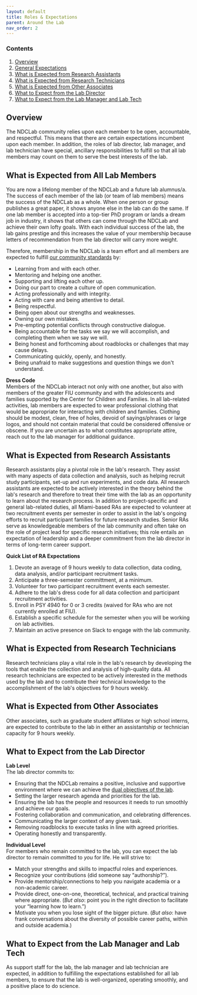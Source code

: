 ```yaml
---
layout: default
title: Roles & Expectations
parent: Around the Lab
nav_order: 2
---
```


### Contents
1. [Overview](#overview)
2. [General Expectations](#what-is-expected-from-all-lab-members)
3. [What is Expected from Research Assistants](#what-is-expected-from-research-assistants)
4. [What is Expected from Research Technicians](#what-is-expected-from-research-technicians)
5. [What is Expected from Other Associates](#what-is-expected-from-other-associates)
6. [What to Expect from the Lab Director](#what-to-expect-from-the-lab-director)
7. [What to Expect from the Lab Manager and Lab Tech](#what-to-expect-from-the-lab-manager-and-lab-tech)


## Overview
The NDCLab community relies upon each member to be open, accountable, and respectful. This means that there are certain expectations incumbent upon each member. In addition, the roles of lab director, lab manager, and lab technician have special, ancillary responsibilities to fulfill so that all lab members may count on them to serve the best interests of the lab.

## What is Expected from All Lab Members
You are now a lifelong member of the NDCLab and a future lab alumnus/a. The success of each member of the lab (or team of lab members) means the success of the NDCLab as a whole. When one person or group publishes a great paper, it shows anyone else in the lab can do the same. If one lab member is accepted into a top-tier PhD program or lands a dream job in industry, it shows that others can come through the NDCLab and achieve their own lofty goals. With each individual success of the lab, the lab gains prestige and this increases the value of your membership because letters of recommendation from the lab director will carry more weight.

Therefore, membership in the NDCLab is a team effort and all members are expected to fulfill [our community standards](https://ndclab.github.io/wiki/docs/around-the-lab/community-standards.html) by:
* Learning from and with each other.
* Mentoring and helping one another.
* Supporting and lifting each other up.
* Doing our part to create a culture of open communication.
* Acting professionally and with integrity.
* Acting with care and being attentive to detail.
* Being respectful.
* Being open about our strengths and weaknesses.
* Owning our own mistakes.
* Pre-empting potential conflicts through constructive dialogue.
* Being accountable for the tasks we say we will accomplish, and completing them when we say we will.
* Being honest and forthcoming about roadblocks or challenges that may cause delays.
* Communicating quickly, openly, and honestly.
* Being unafraid to make suggestions and question things we don't understand.

**Dress Code**<br/>
Members of the NDCLab interact not only with one another, but also with members of the greater FIU community and with the adolescents and families supported by the Center for Children and Families. In all lab-related activities, lab members are expected to wear professional clothing that would be appropriate for interacting with children and families. Clothing should be modest, clean, free of holes, devoid of sayings/phrases or large logos, and should not contain material that could be considered offensive or obscene. If you are uncertain as to what constitutes appropriate attire, reach out to the lab manager for additional guidance.


## What is Expected from Research Assistants
Research assistants play a pivotal role in the lab's research. They assist with many aspects of data collection and analysis, such as helping recruit study participants, set-up and run experiments, and code data. All research assistants are expected to be actively interested in the theory behind the lab's research and therefore to treat their time with the lab as an opportunity to learn about the research process. In addition to project-specific and general lab-related duties, all Miami-based RAs are expected to volunteer at two recruitment events per semester in order to assist in the lab's ongoing efforts to recruit participant families for future research studies. Senior RAs serve as knowledgeable members of the lab community and often take on the role of project lead for specific research initiatives; this role entails an expectation of leadership and a deeper commitment from the lab director in terms of long-term career support.

**Quick List of RA Expectations**
1. Devote an average of 9 hours weekly to data collection, data coding, data analysis, and/or participant recruitment tasks.
2. Anticipate a three-semester committment, at a minimum.
3. Volunteer for two participant recruitment events each semester.
4. Adhere to the lab's dress code for all data collection and participant recruitment activities.
5. Enroll in PSY 4940 for 0 or 3 credits (waived for RAs who are not currently enrolled at FIU).
6. Establish a specific schedule for the semester when you will be working on lab activities.
7. Maintain an active presence on Slack to engage with the lab community.

## What is Expected from Research Technicians
Research technicians play a vital role in the lab's research by developing the tools that enable the collection and analysis of high-quality data. All research technicians are expected to be actively interested in the methods used by the lab and to contribute their technical knowledge to the accomplishment of the lab's objectives for 9 hours weekly.

## What is Expected from Other Associates
Other associates, such as graduate student affiliates or high school interns, are expected to contribute to the lab in either an assistantship or technician capacity for 9 hours weekly.

## What to Expect from the Lab Director
**Lab Level**<br/>
The lab director commits to:
* Ensuring that the NDCLab remains a positive, inclusive and supportive environment where we can achieve the [dual objectives of the lab](https://ndclab.github.io/wiki/docs/welcome/lab-culture.html).
* Setting the larger research agenda and priorities for the lab.
* Ensuring the lab has the people and resources it needs to run smoothly and achieve our goals.
* Fostering collaboration and communication, and celebrating differences.
* Communicating the larger context of any given task.
* Removing roadblocks to execute tasks in line with agreed priorities.
* Operating honestly and transparently.

**Individual Level**<br/>
For members who remain committed to the lab, you can expect the lab director to remain committed to *you* for life. He will strive to:
* Match your strengths and skills to impactful roles and experiences.
* Recognize your contributions (did someone say “authorship?”).
* Provide mentorship/connections to help you navigate academia or a non-academic career.
* Provide direct, one-on-one, theoretical, technical, and practical training where appropriate. (*But also*: point you in the right direction to facilitate your “learning how to learn.”)
* Motivate you when you lose sight of the bigger picture. (*But also*: have frank conversations about the diversity of possible career paths, within and outside academia.)

## What to Expect from the Lab Manager and Lab Tech
As support staff for the lab, the lab manager and lab technician are expected, in addition to fulfilling the expectations established for all lab members, to ensure that the lab is well-organized, operating smoothly, and a positive place to do science.
